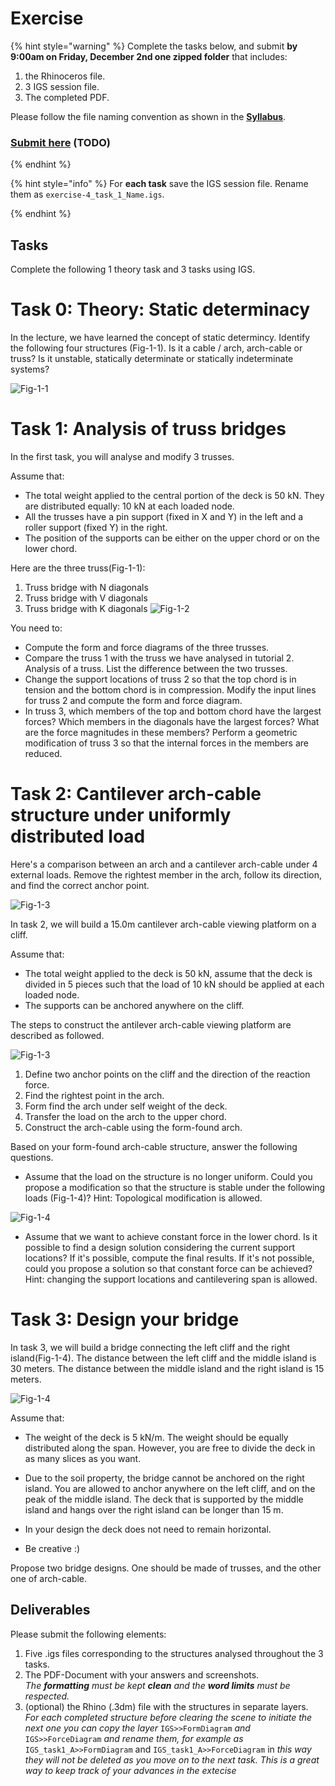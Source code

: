 # Exercise


{% hint style="warning" %}
Complete the tasks below, and submit **by 9:00am on Friday, December 2nd one zipped folder** that includes:

1. the Rhinoceros file.
2. 3 IGS session file.
3. The completed PDF.

Please follow the file naming convention as shown in the [**Syllabus**](../../syllabus.md#submissions).

### ****[**Submit here**](https://polybox.ethz.ch/index.php/s/xB0jt4XbfkHXWIk)**** (TODO)
{% endhint %} 

{% hint style="info" %}
For **each task** save the IGS session file. Rename them as `exercise-4_task_1_Name.igs`.

{% endhint %}

## Tasks
Complete the following 1 theory task and 3 tasks using IGS.&#x20;

# Task 0: Theory: Static determinacy

In the lecture, we have learned the concept of static determincy. Identify the following four structures (Fig-1-1). Is it a cable / arch, arch-cable or truss? Is it unstable, statically determinate or statically indeterminate systems? 

![Fig-1-1](../../.gitbook/assets/theory.png)

# Task 1: Analysis of truss bridges

In the first task, you will analyse and modify 3 trusses. 

Assume that: 
* The total weight applied to the central portion of the deck is 50 kN. They are distributed equally: 10 kN at each loaded node.
* All the trusses have a pin support (fixed in X and Y) in the left and a roller support (fixed Y) in the right.
* The position of the supports can be either on the upper chord or on the lower chord. 

Here are the three truss(Fig-1-1): 
1. Truss bridge with N diagonals
2. Truss bridge with V diagonals
3. Truss bridge with K diagonals
![Fig-1-2](../../.gitbook/assets/3_truss_bridges.png)

You need to: 
* Compute the form and force diagrams of the three trusses. 
* Compare the truss 1 with the truss we have analysed in tutorial 2. Analysis of a truss. List the difference between the two trusses.
* Change the support locations of truss 2 so that the top chord is in tension and the bottom chord is in compression. Modify the input lines for truss 2 and compute the form and force diagram.
* In truss 3, which members of the top and bottom chord have the largest forces? Which members in the diagonals have the largest forces? What are the force magnitudes in these members? Perform a geometric modification of truss 3 so that the internal forces in the members are reduced. 



# Task 2: Cantilever arch-cable structure under uniformly distributed load 

Here's a comparison between an arch and a cantilever arch-cable under 4 external loads. Remove the rightest member in the arch, follow its direction, and find the correct anchor point. 

![Fig-1-3](../../.gitbook/assets/cantilever_exp.png)

In task 2, we will build a 15.0m cantilever arch-cable viewing platform on a cliff. 

Assume that:
* The total weight applied to the deck is 50 kN, assume that the deck is divided in 5 pieces such that the load of 10 kN should be applied at each loaded node.
* The supports can be anchored anywhere on the cliff. 
  

The steps to construct the antilever arch-cable viewing platform are described as followed. 

![Fig-1-3](../../.gitbook/assets/cantilever_steps.png)

1. Define two anchor points on the cliff and the direction of the reaction force. 
2. Find the rightest point in the arch. 
3. Form find the arch under self weight of the deck. 
4. Transfer the load on the arch to the upper chord.
5. Construct the arch-cable using the form-found arch. 

Based on your form-found arch-cable structure, answer the following questions. 
* Assume that the load on the structure is no longer uniform. Could you propose a modification so that the structure is stable under the following loads (Fig-1-4)? Hint: Topological modification is allowed. 

![Fig-1-4](../../.gitbook/assets/cantilever_unequal.png)

* Assume that we want to achieve constant force in the lower chord. Is it possible to find a design solution considering the current support locations? If it's possible, compute the final results. If it's not possible, could you propose a solution so that constant force can be achieved? 
Hint: changing the support locations and cantilevering span is allowed.


# Task 3: Design your bridge

In task 3, we will build a bridge connecting the left cliff and the right island(Fig-1-4). The distance between the left cliff and the middle island is 30 meters. The distance between the middle island and the right island is 15 meters. 


![Fig-1-4](../../.gitbook/assets/bridge_design.png)

Assume that:
* The weight of the deck is 5 kN/m. The weight should be equally distributed along the span. However, you are free to divide the deck in as many slices as you want.

* Due to the soil property, the bridge cannot be anchored on the right island. You are allowed to anchor anywhere on the left cliff, and on the peak of the middle island. The deck that is supported by the middle island and hangs over the right island can be longer than 15 m. 

* In your design the deck does not need to remain horizontal.
  
* Be creative :) 

Propose two bridge designs. One should be made of trusses, and the other one of arch-cable. 


## Deliverables

Please submit the following elements:

1. Five .igs files corresponding to the structures analysed throughout the 3 tasks.&#x20;
2. The PDF-Document with your answers and screenshots. \
   _The **formatting** must be kept **clean** and the **word limits** must be respected._
3. (optional) the Rhino (.3dm) file with the structures in separate layers.\
   _For each completed structure before clearing the scene to initiate the next one you can copy the layer_ `IGS>>FormDiagram` _and_ `IGS>>ForceDiagram` _and rename them, for example as_ `IGS_task1_A>>FormDiagram`  and `IGS_task1_A>>ForceDiagram` in _this way they will not be deleted as you move on to the next task. This is a great way to keep track of your advances in the extecise_